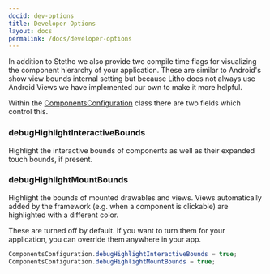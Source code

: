 ```yaml
---
docid: dev-options
title: Developer Options
layout: docs
permalink: /docs/developer-options
---
```

In addition to Stetho we also provide two compile time flags for visualizing the component hierarchy of your application. These are similar to Android's show view bounds internal setting but because Litho does not always use Android Views we have implemented our own to make it more helpful.

Within the [ComponentsConfiguration](/javadoc/com/facebook/litho/config/ComponentsConfiguration) class there are two fields which control this.

### debugHighlightInteractiveBounds
Highlight the interactive bounds of components as well as their expanded touch bounds, if present.

### debugHighlightMountBounds
Highlight the bounds of mounted drawables and views. Views automatically added by the framework (e.g. when a component is clickable) are highlighted with a different color.

These are turned off by default. If you want to turn them for your application, you can override them anywhere in your app.

```java
ComponentsConfiguration.debugHighlightInteractiveBounds = true;
ComponentsConfiguration.debugHighlightMountBounds = true;
```

